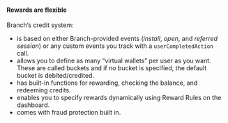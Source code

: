 
#### Rewards are flexible

Branch’s credit system:

* is based on either Branch-provided events (_install_, _open_, and _referred session_) or any custom events you track with a `userCompletedAction` call.
* allows you to define as many “virtual wallets” per user as you want. These are called buckets and if no bucket is specified, the default bucket is debited/credited.
* has built-in functions for rewarding, checking the balance, and redeeming credits.
* enables you to specify rewards dynamically using Reward Rules on the dashboard.
* comes with fraud protection built in.
